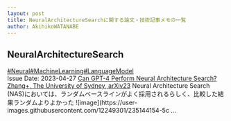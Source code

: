 ```yaml
---
layout: post
title: NeuralArchitectureSearchに関する論文・技術記事メモの一覧
author: AkihikoWATANABE
---
```

## NeuralArchitectureSearch
<div class="visible-content">
<a class="button" href="articles/Neural.html">#Neural</a><a class="button" href="articles/MachineLearning.html">#MachineLearning</a><a class="button" href="articles/LanguageModel.html">#LanguageModel</a><br><span class="issue_date">Issue Date: 2023-04-27</span>
<a href="https://github.com/AkihikoWatanabe/paper_notes/issues/559">Can GPT-4 Perform Neural Architecture Search? Zhang+, The University of Sydney, arXiv23</a>
<span class="snippet">Neural Architecture Search (NAS)においては、ランダムベースラインがよく採用されるらしく、比較した結果ランダムよりよかった![image](https://user-images.githubusercontent.com/12249301/235144154-5c ...</span>
</div>
